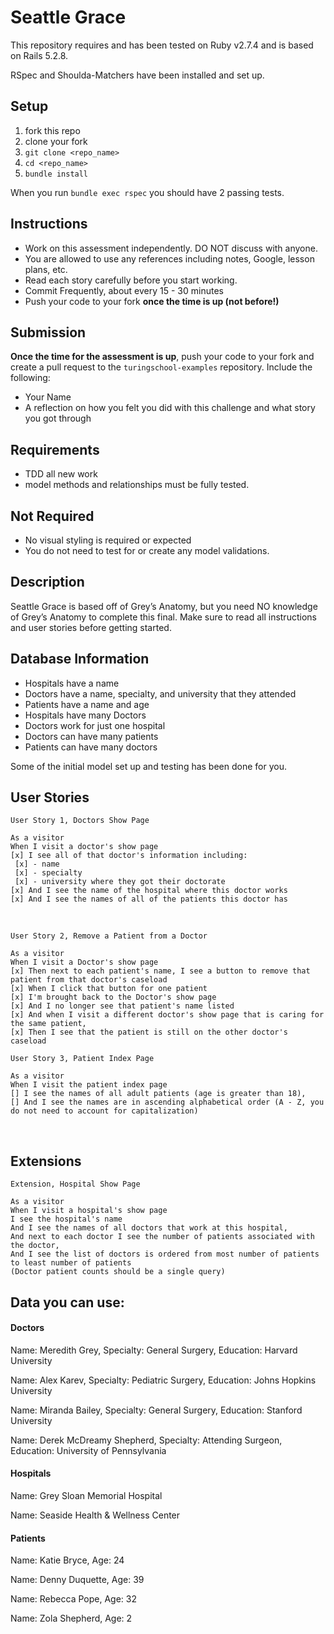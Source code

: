 # Seattle Grace

This repository requires and has been tested on Ruby v2.7.4 and is based on Rails 5.2.8.

RSpec and Shoulda-Matchers have been installed and set up.

## Setup

1. fork this repo
2. clone your fork
3. `git clone <repo_name>`
4. `cd <repo_name>`
5. `bundle install`

When you run `bundle exec rspec` you should have 2 passing tests.

## Instructions

* Work on this assessment independently. DO NOT discuss with anyone.
* You are allowed to use any references including notes, Google, lesson plans, etc.
* Read each story carefully before you start working.
* Commit Frequently, about every 15 - 30 minutes
* Push your code to your fork **once the time is up (not before!)**

## Submission

**Once the time for the assessment is up**, push your code to your fork and create a pull request to the `turingschool-examples` repository. Include the following:

* Your Name
* A reflection on how you felt you did with this challenge and what story you got through

## Requirements

* TDD all new work
* model methods and relationships must be fully tested.

## Not Required

* No visual styling is required or expected
* You do not need to test for or create any model validations.

## Description
Seattle Grace is based off of Grey’s Anatomy, but you need NO knowledge of Grey’s Anatomy to complete this final. Make sure to read all instructions and user stories before getting started.
​
## Database Information
* Hospitals have a name
* Doctors have a name, specialty, and university that they attended
* Patients have a name and age
* Hospitals have many Doctors
* Doctors work for just one hospital
* Doctors can have many patients
* Patients can have many doctors

Some of the initial model set up and testing has been done for you.

## User Stories

```
User Story 1, Doctors Show Page
​
As a visitor
When I visit a doctor's show page
[x] I see all of that doctor's information including:
 [x] - name
 [x] - specialty
 [x] - university where they got their doctorate
[x] And I see the name of the hospital where this doctor works
[x] And I see the names of all of the patients this doctor has
```
​
```
User Story 2, Remove a Patient from a Doctor
​
As a visitor
When I visit a Doctor's show page
[x] Then next to each patient's name, I see a button to remove that patient from that doctor's caseload
[x] When I click that button for one patient
[x] I'm brought back to the Doctor's show page
[x] And I no longer see that patient's name listed
[x] And when I visit a different doctor's show page that is caring for the same patient,
[x] Then I see that the patient is still on the other doctor's caseload
```

```
User Story 3, Patient Index Page
​
As a visitor
When I visit the patient index page
[] I see the names of all adult patients (age is greater than 18),
[] And I see the names are in ascending alphabetical order (A - Z, you do not need to account for capitalization)
```
​
## Extensions


```
Extension, Hospital Show Page
​
As a visitor
When I visit a hospital's show page
I see the hospital's name
And I see the names of all doctors that work at this hospital,
And next to each doctor I see the number of patients associated with the doctor,
And I see the list of doctors is ordered from most number of patients to least number of patients
(Doctor patient counts should be a single query)
```

## Data you can use:

#### Doctors

Name: Meredith Grey, Specialty: General Surgery, Education: Harvard University

Name: Alex Karev, Specialty: Pediatric Surgery, Education: Johns Hopkins University

Name: Miranda Bailey, Specialty: General Surgery, Education: Stanford University

Name: Derek McDreamy Shepherd, Specialty: Attending Surgeon, Education: University of Pennsylvania

#### Hospitals

Name: Grey Sloan Memorial Hospital

Name: Seaside Health & Wellness Center

#### Patients

Name: Katie Bryce, Age: 24

Name: Denny Duquette, Age: 39

Name: Rebecca Pope, Age: 32

Name: Zola Shepherd, Age: 2
